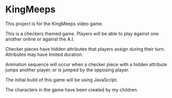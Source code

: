 # KingMeeps

This project is for the KingMeeps video game.

This is a checkers themed game. Players will be able to play against one another online or against the A.I.

Checker pieces have hidden attributes that players assign during their turn. Attributes may have limited duration.

Animation sequence will occur when a checker piece with a hidden attribute jumps another player, or is jumped by the opposing player.

The initial build of this game will be using JavaScript.

The characters in the game have been created by my children.
